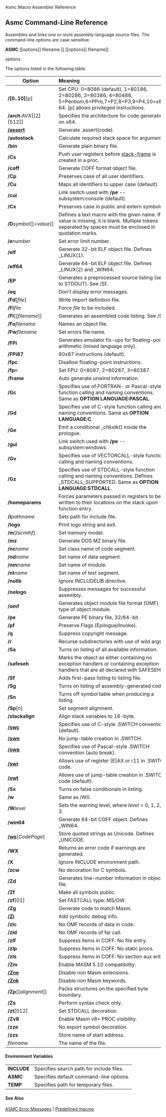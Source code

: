Asmc Macro Assembler Reference

## Asmc Command-Line Reference

Assembles and links one or more assembly-language source files. The command-line options are case sensitive.

**ASMC** [[options]] filename [[ [[options]] filename]]

_options_

The options listed in the following table.

| Option | Meaning |
| ------ |:------- |
| **/[0..10]**[p] | Set CPU: 0=8086 (default), 1=80186, 2=80286, 3=80386, 4=80486, 5=Pentium,6=PPro,7=P2,8=P3,9=P4,10=x86-64\. [p] allows privileged instructions. |
| **/arch**:AVX[[2][512]] | Specifies the architecture for code generation on x64.  |
| [**/assert**](../directive/dot_assert.md) | Generate .assert(code). |
| **/autostack** | Calculate required stack space for arguments. |
| **/bin** | Generate plain binary file. |
| **/Cs** | Push user registers before [stack-frame](../directive/opt_cstack.md) is created in a proc. |
| **/coff** | Generate COFF format object file. |
| **/Cp** | Preserves case of all user identifiers. |
| **/Cu** | Maps all identifiers to upper case (default). |
| **/cui** | Link switch used with **/pe** -- subsystem:console (default). |
| **/Cx** | Preserves case in public and extern symbols. |
| **/D**_symbol_[[=_value_]] | Defines a text macro with the given name. If value is missing, it is blank. Multiple tokens separated by spaces must be enclosed in quotation marks. |
| **/e**_number_ | Set error limit number. |
| **/elf** | Generate 32-bit ELF object file. Defines _LINUX(1). |
| **/elf64** | Generate 64-bit ELF object file. Defines _LINUX(2) and _WIN64. |
| **/EP** | Generates a preprocessed source listing (sent to STDOUT). See /Sf. |
| **/eq** | Don't display error messages. |
| **/Fd**[_file_] | Write import definition file. |
| **/Fi**_file_ | Force _file_ to be included. |
| **/Fl**[[_filename_]] | Generates an assembled code listing. See /Sf. |
| **/Fo**_filename_ | Names an object file. |
| **/Fw**_filename_ | Set errors file name. |
| **/FPi** | Generates emulator fix-ups for floating-point arithmetic (mixed language only). |
| **/FPi87** | 80x87 instructions (default). |
| **/fpc** | Disallow floating-point instructions. |
| **/fp**_n_ | Set FPU: 0=8087, 2=80287, 3=80387. |
| **/frame** | Auto generate unwind information. |
| **/Gc** | Specifies use of FORTRAN- or Pascal-style function calling and naming conventions. Same as **OPTION LANGUAGE:PASCAL**. |
| **/Gd** | Specifies use of C-style function calling and naming conventions. Same as **OPTION LANGUAGE:C**. |
| **/Ge** | Emit a conditional _chkstk() inside the prologue. |
| **/gui** | Link switch used with **/pe** -- subsystem:windows. |
| **/Gv** | Specifies use of VECTORCALL-style function calling and naming conventions. |
| **/Gz** | Specifies use of STDCALL-style function calling and naming conventions. Defines _STDCALL_SUPPORTED. Same as **OPTION LANGUAGE:STDCALL**. |
| **/homeparams** | Forces parameters passed in registers to be written to their locations on the stack upon function entry. |
| **/I**_pathname_ | Sets path for include file. |
| **/logo** | Print logo string and exit. |
| **/m**[_tscmlhf_] | Set memory model. |
| **/mz** | Generate DOS MZ binary file. |
| **/nc**_name_ | Set class name of code segment. |
| **/nd**_name_ | Set name of data segment. |
| **/nm**_name_ | Set name of module. |
| **/nt**_name_ | Set name of text segment. |
| **/nolib** | Ignore INCLUDELIB directive. |
| **/nologo** | Suppresses messages for successful assembly. |
| **/omf** | Generates object module file format (OMF) type of object module. |
| **/pe** | Generate PE binary file, 32/64-bit. |
| **/pf** | Preserve Flags (Epilogue/Invoke). |
| **/q** | Suppress copyright message. |
| **/r** | Recurse subdirectories with use of wild args. |
| **/Sa** | Turns on listing of all available information. |
| **/safeseh** | Marks the object as either containing no exception handlers or containing exception handlers that are all declared with SAFESEH. |
| **/Sf** | Adds first-pass listing to listing file. |
| **/Sg** | Turns on listing of assembly-generated code. |
| **/Sn** | Turns off symbol table when producing a listing. |
| **/Sp**[n] | Set segment alignment. |
| **/stackalign** | Align stack variables to 16-byte. |
| [**/swc**](../directive/dot_switch.md) | Specifies use of C-style .SWITCH convention (default). |
| [**/swn**](../directive/dot_switch.md) | No jump-table creation in .SWITCH. |
| [**/swp**](../directive/dot_switch.md) | Specifies use of Pascal-style .SWITCH convention (auto break). |
| [**/swr**](../directive/dot_switch.md) | Allows use of register [E]AX or r11 in .SWITCH code. |
| [**/swt**](../directive/dot_switch.md) | Allows use of jump-table creation in .SWITCH code (default). |
| **/Sx** | Turns on false conditionals in listing. |
| **/w** | Same as /W0. |
| **/W**_level_ | Sets the warning level, where _level_ = 0, 1, 2, or 3.|
| **/win64** | Generate 64-bit COFF object. Defines _WIN64. |
| [**/ws**](../directive/opt_wstring.md)[_CodePage_] | Store quoted strings as Unicode. Defines _UNICODE. |
| **/WX** | Returns an error code if warnings are generated. |
| **/X** | Ignore INCLUDE environment path. |
| **/zcw** | No decoration for C symbols. |
| **/Zd** | Generates line-number information in object file. |
| **/Zf** | Make all symbols public. |
| **/zf**[01] | Set FASTCALL type: MS/OW. |
| **/Zg** | Generate code to match Masm. |
| [**/Zi**](Zi.md) | Add symbolic debug info. |
| **/zlc** | No OMF records of data in code. |
| **/zld** | No OMF records of far call. |
| **/zlf** | Suppress items in COFF: No file entry. |
| **/zlp** | Suppress items in COFF: No static procs. |
| **/zls** | Suppress items in COFF: No section aux entry. |
| **/Zm** | Enable MASM 5.10 compatibility. |
| [**/Zne**](Zne.md) | Disable non Masm extensions. |
| [**/Znk**](Znk.md) | Disable non Masm keywords. |
| **/Zp**[[_alignment_]] | Packs structures on the specified byte boundary. |
| **/Zs** | Perform syntax check only. |
| **/zt**[012] | Set STDCALL decoration. |
| **/Zv8** | Enable Masm v8+ PROC visibility. |
| **/zze** | No export symbol decoration. |
| **/zzs** | Store name of start address. |
| _filename_ | The name of the file. |

#### Environment Variables

| | |
| -------- |:------- |
| **INCLUDE** | Specifies search path for include files. |
| **ASMC** | Specifies default command-line options. |
| **TEMP** | Specifies path for temporary files. |

#### See Also

[ASMC Error Messages](../error/readme.md) | [Predefined macros](predefined_macros.md)
